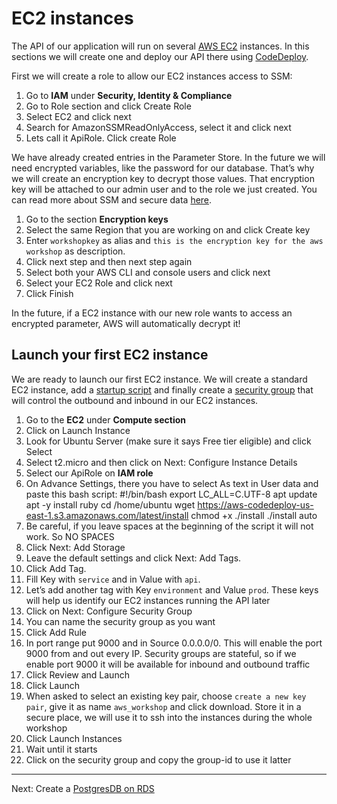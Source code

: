 # EC2 instances

The API of our application will run on several [AWS EC2](https://aws.amazon.com/ec2/) instances. In this sections we will create one and deploy our API there using [CodeDeploy](http://docs.aws.amazon.com/codedeploy/latest/userguide/welcome.html).

First we will create a role to allow our EC2 instances access to SSM:

1. Go to **IAM** under **Security, Identity & Compliance**
2. Go to Role section and click Create Role
3. Select EC2 and click next
4. Search for AmazonSSMReadOnlyAccess, select it and click next
5. Lets call it ApiRole. Click create Role

We have already created entries in the Parameter Store. In the future we will need encrypted variables, like the password for our database. That’s why we will create an encryption key to decrypt those values. That encryption key will be attached to our admin user and to the role we just created. You can read more about SSM and secure data [here](https://aws.amazon.com/blogs/compute/managing-secrets-for-amazon-ecs-applications-using-parameter-store-and-iam-roles-for-tasks/).

1. Go to the section **Encryption keys**
2. Select the same Region that you are working on and click Create key
3. Enter `workshopkey` as alias and `this is the encryption key for the aws workshop` as description.
4. Click next step and then next step again
5. Select both your AWS CLI and console users and click next
6. Select your EC2 Role and click next
7. Click Finish

In the future, if a EC2 instance with our new role wants to access an encrypted parameter, AWS will automatically decrypt it!

## Launch your first EC2 instance

We are ready to launch our first EC2 instance. We will create a standard EC2 instance, add a [startup script](http://docs.aws.amazon.com/AWSEC2/latest/UserGuide/user-data.html) and finally create a [security group](http://docs.aws.amazon.com/AWSEC2/latest/UserGuide/using-network-security.html) that will control the outbound and inbound in our EC2 instances.

1. Go to the **EC2** under **Compute section**
2. Click on Launch Instance
3. Look for Ubuntu Server (make sure it says Free tier eligible) and click Select
4. Select t2.micro and then click on Next: Configure Instance Details
5. Select our ApiRole on **IAM role**
6. On Advance Settings, there you have to select As text in User data and paste this bash script:
    #!/bin/bash
    export LC_ALL=C.UTF-8
    apt update
    apt -y install ruby
    cd /home/ubuntu
    wget https://aws-codedeploy-us-east-1.s3.amazonaws.com/latest/install
    chmod +x ./install
    ./install auto
7. Be careful, if you leave spaces at the beginning of the script it will not work. So NO SPACES
8. Click Next: Add Storage
9. Leave the default settings and click Next: Add Tags.
10. Click Add Tag.
11. Fill Key with  `service` and in Value with `api`.
12. Let’s add another tag with Key `environment` and Value `prod`. These keys will help us identify our EC2 instances running the API later
13. Click on Next: Configure Security Group
14. You can name the security group as you want
15. Click Add Rule
16. In port range put 9000 and in Source 0.0.0.0/0. This will enable the port 9000 from and out every IP. Security groups are stateful, so if we enable port 9000 it will be available for inbound and outbound traffic
17. Click Review and Launch
18. Click Launch
19. When asked to select an existing key pair, choose `create a new key pair`, give it as name `aws_workshop` and click download. Store it in a secure place, we will use it to ssh into the instances during the whole workshop
20. Click Launch Instances
21. Wait until it starts
22. Click on the security group and copy the group-id to use it latter

---
Next: Create a [PostgresDB on RDS](/workshop/s3-web-ec2-api-rds/03-RDS.md)
